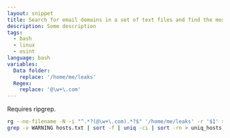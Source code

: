```yaml
---
layout: snippet
title: Search for email domains in a set of text files and find the most popular
description: Some description
tags:
  - bash
  - linux
  - osint
language: bash
variables:
  Data folder:
    replace: '/home/me/leaks'
  Regex:
    replace: '@\w+\.com'
---
```


Requires ripgrep.

```bash
rg --no-filename -N -i "^.*?(@\w+\.com).*?$" '/home/me/leaks' -r '$1' > hosts.txt
grep -v WARNING hosts.txt | sort -f | uniq -ci | sort -rn > uniq_hosts.txt
```